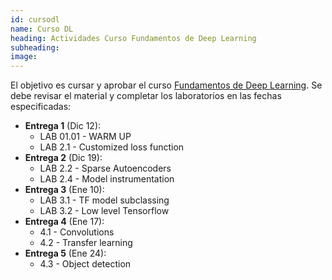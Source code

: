 ```yaml
---
id: cursodl
name: Curso DL
heading: Actividades Curso Fundamentos de Deep Learning
subheading: 
image: 
---
```


El objetivo es cursar y aprobar el curso [Fundamentos de Deep Learning](https://fagonzalezo.github.io/2021.deeplearning/intro.html#). Se debe revisar el material y completar los laboratorios en las fechas especificadas:

* **Entrega 1** (Dic 12):
  * LAB 01.01 - WARM UP
  * LAB 2.1 - Customized loss function
* **Entrega 2** (Dic 19):
  * LAB 2.2 - Sparse Autoencoders
  * LAB 2.4 - Model instrumentation
* **Entrega 3** (Ene 10):
  * LAB 3.1 - TF model subclassing
  * LAB 3.2 - Low level Tensorflow
* **Entrega 4** (Ene 17):
  * 4.1 - Convolutions
  * 4.2 - Transfer learning
* **Entrega 5** (Ene 24):
  * 4.3 - Object detection
